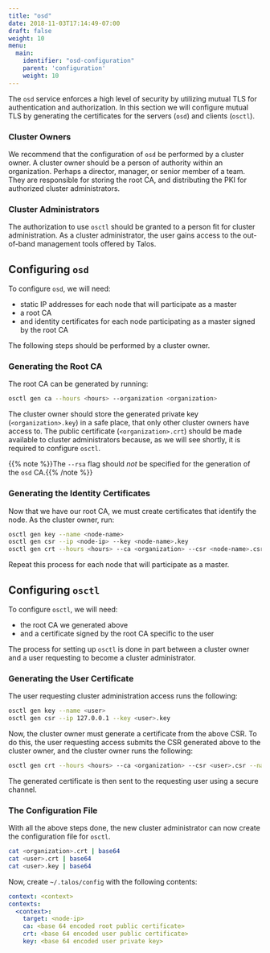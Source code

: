 ```yaml
---
title: "osd"
date: 2018-11-03T17:14:49-07:00
draft: false
weight: 10
menu:
  main:
    identifier: "osd-configuration"
    parent: 'configuration'
    weight: 10
---
```


The `osd` service enforces a high level of security by utilizing mutual TLS for authentication and authorization.
In this section we will configure mutual TLS by generating the certificates for the servers (`osd`) and clients (`osctl`).

### Cluster Owners

We recommend that the configuration of `osd` be performed by a cluster owner.
A cluster owner should be a person of authority within an organization.
Perhaps a director, manager, or senior member of a team.
They are responsible for storing the root CA, and distributing the PKI for authorized cluster administrators.

### Cluster Administrators

The authorization to use `osctl` should be granted to a person fit for cluster administration.
As a cluster administrator, the user gains access to the out-of-band management tools offered by Talos.

## Configuring `osd`

To configure `osd`, we will need:

- static IP addresses for each node that will participate as a master
- a root CA
- and identity certificates for each node participating as a master signed by the root CA

The following steps should be performed by a cluster owner.

### Generating the Root CA

The root CA can be generated by running:

```bash
osctl gen ca --hours <hours> --organization <organization>
```

The cluster owner should store the generated private key (`<organization>.key`) in a safe place, that only other cluster owners have access to.
The public certificate (`<organization>.crt`) should be made available to cluster administrators because, as we will see shortly, it is required to configure `osctl`.

{{% note %}}The `--rsa` flag should _not_ be specified for the generation of the `osd` CA.{{% /note %}}

### Generating the Identity Certificates

Now that we have our root CA, we must create certificates that identify the node.
As the cluster owner, run:

```bash
osctl gen key --name <node-name>
osctl gen csr --ip <node-ip> --key <node-name>.key
osctl gen crt --hours <hours> --ca <organization> --csr <node-name>.csr --name <node-name>
```

Repeat this process for each node that will participate as a master.

## Configuring `osctl`

To configure `osctl`, we will need:

- the root CA we generated above
- and a certificate signed by the root CA specific to the user

The process for setting up `osctl` is done in part between a cluster owner and a user requesting to become a cluster administrator.

### Generating the User Certificate

The user requesting cluster administration access runs the following:

```bash
osctl gen key --name <user>
osctl gen csr --ip 127.0.0.1 --key <user>.key
```

Now, the cluster owner must generate a certificate from the above CSR.
To do this, the user requesting access submits the CSR generated above to the cluster owner, and the cluster owner runs the following:

```bash
osctl gen crt --hours <hours> --ca <organization> --csr <user>.csr --name <user>
```

The generated certificate is then sent to the requesting user using a secure channel.

### The Configuration File

With all the above steps done, the new cluster administrator can now create the configuration file for `osctl`.

```bash
cat <organization>.crt | base64
cat <user>.crt | base64
cat <user>.key | base64
```

Now, create `~/.talos/config` with the following contents:

```yaml
context: <context>
contexts:
  <context>:
    target: <node-ip>
    ca: <base 64 encoded root public certificate>
    crt: <base 64 encoded user public certificate>
    key: <base 64 encoded user private key>
```

